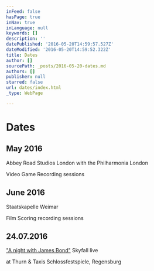 ```yaml
---
inFeed: false
hasPage: true
inNav: true
inLanguage: null
keywords: []
description: ''
datePublished: '2016-05-20T14:59:57.527Z'
dateModified: '2016-05-20T14:59:52.322Z'
title: Dates
author: []
sourcePath: _posts/2016-05-20-dates.md
authors: []
publisher: null
starred: false
url: dates/index.html
_type: WebPage

---
```

# Dates

## May 2016  
Abbey Road Studios London with the Philharmonia London

Video Game Recording sessions

## June 2016  
Staatskapelle Weimar

Film Scoring recording sessions

## 24.07.2016  
["A night with James Bond"][0] Skyfall live

at Thurn & Taxis Schlossfestspiele, Regensburg

[0]: http://www.schlossfestspiele-regensburg.de/details/jagd-auf-007-eine-nacht-mit-james-bond-die-grosse-filmmusiknacht/show.html